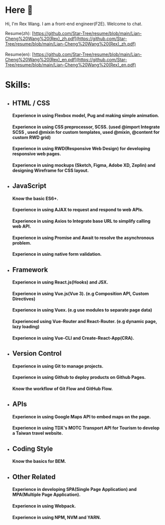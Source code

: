 # Here 👋

Hi, I'm Rex Wang. I am a front-end engineer(F2E). Welcome to chat.<br >

Resume(zh): [https://github.com/Star-Tree/resume/blob/main/Lian-Cheng%20Wang%20(Rex)_zh.pdf](https://github.com/Star-Tree/resume/blob/main/Lian-Cheng%20Wang%20(Rex)_zh.pdf)<br /><br />
Resume(en): [https://github.com/Star-Tree/resume/blob/main/Lian-Cheng%20Wang%20(Rex)_en.pdf](https://github.com/Star-Tree/resume/blob/main/Lian-Cheng%20Wang%20(Rex)_en.pdf)

# Skills:

* ## HTML / CSS
  #### Experience in using Flexbox model, Pug and making simple animation.
  #### Experience in using CSS preprocessor, SCSS. (used @import Integrate SCSS , used @mixin for custom templates, used @mixin, @content for custom RWD grid)
  #### Experience in using RWD(Responsive Web Design) for developing responsive web pages.
  #### Experience in using mockups (Sketch, Figma, Adobe XD, Zeplin) and designing Wireframe for CSS layout.

* ## JavaScript
  #### Know the basic ES6+.
  #### Experience in using AJAX to request and respond to web APIs.
  #### Experience in using Axios to Integrate base URL to simplify calling web API.
  #### Experience in using Promise and Await to resolve the asynchronous problem. 
  #### Experience in using native form validation.


* ## Framework
  #### Experience in using React.js(Hooks) and JSX.
  #### Experience in using Vue.js(Vue 3). (e.g Composition API, Custom Directives)
  #### Experience in using Vuex. (e.g use modules to separate page data)
  #### Experienced using Vue-Router and React-Router. (e.g dynamic page, lazy loading)
  #### Experience in using Vue-CLI and Create-React-App(CRA).
 
* ## Version Control
  #### Experience in using Git to manage projects.
  #### Experience in using Github to deploy products on Github Pages.
  #### Know the workflow of Git Flow and GitHub Flow.
  
* ## APIs
  #### Experience in using Google Maps API to embed maps on the page.
  #### Experience in using TDX's MOTC Transport API for Tourism to develop a Taiwan travel website.
  
* ## Coding Style
  #### Know the basics for BEM.
  
* ## Other Related
  #### Experience in developing SPA(Single Page Application) and MPA(Multiple Page Application).
  #### Experience in using Webpack.
  #### Experience in using NPM, NVM and YARN.


<!--
**Star-Tree/Star-Tree** is a ✨ _special_ ✨ repository because its `README.md` (this file) appears on your GitHub profile.

Here are some ideas to get you started:

- 🔭 I’m currently working on ...
- 🌱 I’m currently learning ...
- 👯 I’m looking to collaborate on ...
- 🤔 I’m looking for help with ...
- 💬 Ask me about ...
- 📫 How to reach me: ...
- 😄 Pronouns: ...
- ⚡ Fun fact: ...
-->
